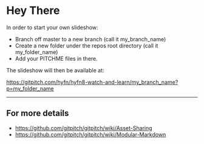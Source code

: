 # Hey There

In order to start your own slideshow:
* Branch off master to a new branch (call it my_branch_name)
* Create a new folder under the repos root directory (call it my_folder_name)
* Add your PITCHME files in there.

The slideshow will then be available at:

https://gitpitch.com/hyfn/hyfn8-watch-and-learn/my_branch_name?p=my_folder_name

---

## For more details
* https://github.com/gitpitch/gitpitch/wiki/Asset-Sharing
* https://github.com/gitpitch/gitpitch/wiki/Modular-Markdown

